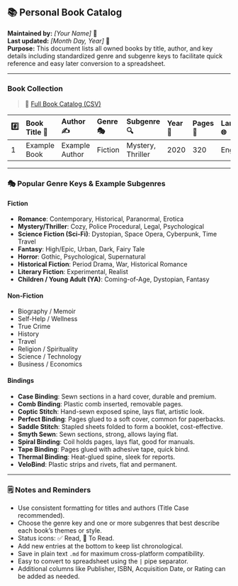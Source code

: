 ## 📚 Personal Book Catalog

**Maintained by:** *[Your Name]* 👤    
**Last updated:** *[Month Day, Year]* 📅    
**Purpose:** This document lists all owned books by title, author, and key details including standardized genre and subgenre keys to facilitate quick reference and easy later conversion to a spreadsheet.

***

### Book Collection

> 💾 [Full Book Catalog (CSV)](../resources/eh_catalog_books.csv)


| #️⃣ | Book Title 📖 | Author ✍️ | Genre 🎭     | Subgenre 🔍           | Year 📅 | Pages 📄 | Language 🌐 | Status ✅/🔖 | Notes 🗒️           |
| :-- | :------------ | :--------- | :----------- | :-------------------- | :----- | :-------| :---------- | :-----------| :------------------ |
| 1   | Example Book  | Example Author | Fiction    | Mystery, Thriller      | 2020   | 320     | English     | ✅ Read     | Favorite classic    |

***

### 🎭 Popular Genre Keys & Example Subgenres

#### Fiction  
  - **Romance**: Contemporary, Historical, Paranormal, Erotica  
  - **Mystery/Thriller**: Cozy, Police Procedural, Legal, Psychological  
  - **Science Fiction (Sci-Fi)**: Dystopian, Space Opera, Cyberpunk, Time Travel  
  - **Fantasy**: High/Epic, Urban, Dark, Fairy Tale  
  - **Horror**: Gothic, Psychological, Supernatural  
  - **Historical Fiction**: Period Drama, War, Historical Romance  
  - **Literary Fiction**: Experimental, Realist  
  - **Children / Young Adult (YA)**: Coming-of-Age, Dystopian, Fantasy  

#### Non-Fiction  
  - Biography / Memoir  
  - Self-Help / Wellness  
  - True Crime  
  - History  
  - Travel  
  - Religion / Spirituality  
  - Science / Technology  
  - Business / Economics  

#### Bindings
- **Case Binding**: Sewn sections in a hard cover, durable and premium.  
- **Comb Binding**: Plastic comb inserted, removable pages.  
- **Coptic Stitch**: Hand-sewn exposed spine, lays flat, artistic look.  
- **Perfect Binding**: Pages glued to a soft cover, common for paperbacks.  
- **Saddle Stitch**: Stapled sheets folded to form a booklet, cost-effective.  
- **Smyth Sewn**: Sewn sections, strong, allows laying flat.  
- **Spiral Binding**: Coil holds pages, lays flat, good for manuals.  
- **Tape Binding**: Pages glued with adhesive tape, quick bind.  
- **Thermal Binding**: Heat-glued spine, sleek for reports.
- **VeloBind**: Plastic strips and rivets, flat and permanent.  

***

### 🗒️ Notes and Reminders

- Use consistent formatting for titles and authors (Title Case recommended).  
- Choose the genre key and one or more subgenres that best describe each book’s themes or style.  
- Status icons: ✅ Read, 🔖 To Read.  
- Add new entries at the bottom to keep list chronological.  
- Save in plain text `.md` for maximum cross-platform compatibility.  
- Easy to convert to spreadsheet using the `|` pipe separator.  
- Additional columns like Publisher, ISBN, Acquisition Date, or Rating can be added as needed.